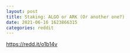 ```yaml
--- 
layout: post 
title: Staking: ALGO or ARK (Or another one?) 
date: 2021-06-16 1623866315 
categories: reddit 
--- 
```

https://redd.it/o1b14v